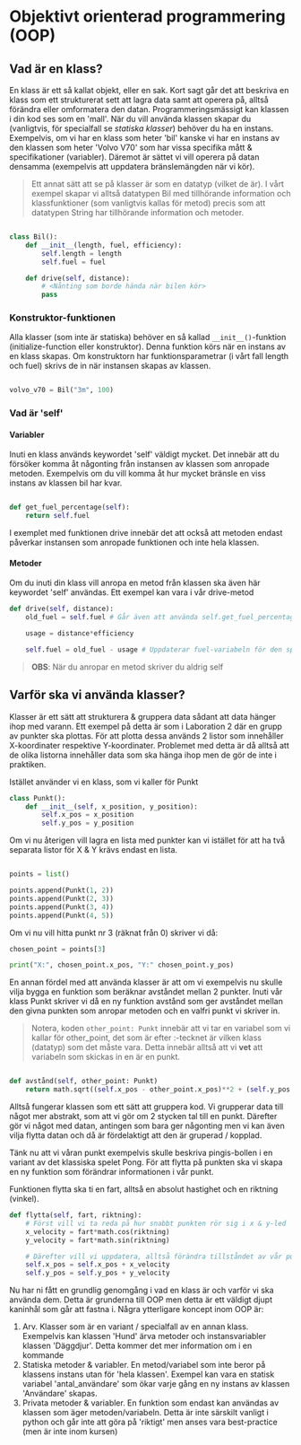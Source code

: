 # Objektivt orienterad programmering (OOP)

## Vad är en klass? 

En klass är ett så kallat objekt, eller en sak. Kort sagt går det att beskriva en klass som ett strukturerat sett att lagra data samt att operera på, alltså förändra eller omformatera den datan. Programmeringsmässigt kan klassen i din kod ses som en 'mall'. När du vill använda klassen skapar du (vanligtvis, för specialfall se *statiska klasser*) behöver du ha en instans. Exempelvis, om vi har en klass som heter 'bil' kanske vi har en instans av den klassen som heter 'Volvo V70' som har vissa specifika mått & specifikationer (variabler). Däremot är sättet vi vill operera på datan densamma (exempelvis att uppdatera bränslemängden när vi kör).

> Ett annat sätt att se på klasser är som en datatyp (vilket de är). I vårt exempel skapar vi alltså datatypen Bil med tillhörande information och klassfunktioner (som vanligtvis kallas för metod) precis som att datatypen String har tillhörande information och metoder. 

```python

class Bil():
    def __init__(length, fuel, efficiency):
        self.length = length
        self.fuel = fuel 

    def drive(self, distance):
        # <Nånting som borde hända när bilen kör>
        pass

```

### Konstruktor-funktionen

Alla klasser (som inte är statiska) behöver en så kallad `__init__()`-funktion (initialize-function eller konstruktor). Denna funktion körs när en instans av en klass skapas. Om konstruktorn har funktionsparametrar (i vårt fall length och fuel) skrivs de in när instansen skapas av klassen.

```python

volvo_v70 = Bil("3m", 100)

```

### Vad är 'self'
#### Variabler
Inuti en klass används keywordet 'self' väldigt mycket. Det innebär att du försöker komma åt någonting från instansen av klassen som anropade metoden. Exempelvis om du vill komma åt hur mycket bränsle en viss instans av klassen bil har kvar.

```python

def get_fuel_percentage(self):
    return self.fuel

```

I exemplet med funktionen drive innebär det att också att metoden endast påverkar instansen som anropade funktionen och inte hela klassen. 

#### Metoder

Om du inuti din klass vill anropa en metod från klassen ska även här keywordet 'self' användas. Ett exempel kan vara i vår drive-metod

```python
def drive(self, distance):
    old_fuel = self.fuel # Går även att använda self.get_fuel_percentage()

    usage = distance*efficiency

    self.fuel = old_fuel - usage # Uppdaterar fuel-variabeln för den specifika instansen av Bil som anropade drive()
```

> **OBS**: När du anropar en metod skriver du aldrig self

## Varför ska vi använda klasser?

Klasser är ett sätt att strukturera & gruppera data sådant att data hänger ihop med varann. Ett exempel på detta är som i Laboration 2 där en grupp av punkter ska plottas. För att plotta dessa används 2 listor som innehåller X-koordinater respektive Y-koordinater. Problemet med detta är då alltså att de olika listorna innehåller data som ska hänga ihop men de gör de inte i praktiken.
 
Istället använder vi en klass, som vi kaller för Punkt

```python
class Punkt():
    def __init__(self, x_position, y_position):
        self.x_pos = x_position
        self.y_pos = y_position

```

Om vi nu återigen vill lagra en lista med punkter kan vi istället för att ha två separata listor för X & Y krävs endast en lista.

```python

points = list()

points.append(Punkt(1, 2))
points.append(Punkt(2, 3))
points.append(Punkt(3, 4))
points.append(Punkt(4, 5))

```

Om vi nu vill hitta punkt nr 3 (räknat från 0) skriver vi då:

```python
chosen_point = points[3]

print("X:", chosen_point.x_pos, "Y:" chosen_point.y_pos)
```

En annan fördel med att använda klasser är att om vi exempelvis nu skulle vilja bygga en funktion som beräknar avståndet mellan 2 punkter. Inuti vår klass Punkt skriver vi då en ny funktion avstånd som ger avståndet mellan den givna punkten som anropar metoden och en valfri punkt vi skriver in.

> Notera, koden `other_point: Punkt` innebär att vi tar en variabel som vi kallar för other_point, det som är efter :-tecknet är vilken klass (datatyp) som det måste vara. Detta innebär alltså att vi **vet** att variabeln som skickas in en är en punkt.

```python

def avstånd(self, other_point: Punkt)
    return math.sqrt((self.x_pos - other_point.x_pos)**2 + (self.y_pos - other_point)**2)

```

Alltså fungerar klassen som ett sätt att gruppera kod. Vi grupperar data till något mer abstrakt, som att vi gör om 2 stycken tal till en punkt. Därefter gör vi något med datan, antingen som bara ger någonting men vi kan även vilja flytta datan och då är fördelaktigt att den är gruperad / kopplad.

Tänk nu att vi våran punkt exempelvis skulle beskriva pingis-bollen i en variant av det klassiska spelet Pong. För att flytta på punkten ska vi skapa en ny funktion som förändrar informationen i vår punkt.

Funktionen flytta ska ti en fart, alltså en absolut hastighet och en riktning (vinkel).

```python
def flytta(self, fart, riktning):
    # Först vill vi ta reda på hur snabbt punkten rör sig i x & y-led
    x_velocity = fart*math.cos(riktning)
    y_velocity = fart*math.sin(riktning)

    # Därefter vill vi uppdatera, alltså förändra tillståndet av vår punkt
    self.x_pos = self.x_pos + x_velocity
    self.y_pos = self.y_pos + y_velocity

```

Nu har ni fått en grundlig genomgång i vad en klass är och varför vi ska använda dem. Detta är grunderna till OOP men detta är ett väldigt djupt kaninhål som går att fastna i. Några ytterligare koncept inom OOP är:

1. Arv. Klasser som är en variant / specialfall av en annan klass. Exempelvis kan klassen 'Hund' ärva metoder och instansvariabler klassen 'Däggdjur'. Detta kommer det mer information om i en kommande 
2. Statiska metoder & variabler. En metod/variabel som inte beror på klassens instans utan för 'hela klassen'. Exempel kan vara en statisk variabel 'antal_användare' som ökar varje gång en ny instans av klassen 'Användare' skapas.
3. Privata metoder & variabler. En funktion som endast kan användas av klassen som äger metoden/variabeln. Detta är inte särskilt vanligt i python och går inte att göra på 'riktigt' men anses vara best-practice (men är inte inom kursen)